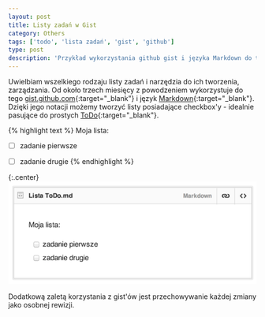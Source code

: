 ```yaml
---
layout: post
title: Listy zadań w Gist
category: Others
tags: ['todo', 'lista zadań', 'gist', 'github']
type: post
description: 'Przykład wykorzystania github gist i języka Markdown do tworzenia prostych list zdań.'
---
```

Uwielbiam wszelkiego rodzaju listy zadań i narzędzia do ich tworzenia, zarządzania. Od około trzech miesięcy z powodzeniem wykorzystuje do tego [gist.github.com](https://gist.github.com/){:target="_blank"} i język [Markdown](https://help.github.com/articles/markdown-basics){:target="_blank"}. Dzięki jego notacji możemy tworzyć listy posiadające checkbox'y - idealnie pasujące do prostych [ToDo](https://gist.github.com/kitek/11109587){:target="_blank"}.

{% highlight text %}
Moja lista:
- [ ] zadanie pierwsze
- [ ] zadanie drugie
{% endhighlight %}


{:.center}
![Lista Todo](/public/uploads/2014/04/lista-todo-md.png)

Dodatkową zaletą korzystania z gist'ów jest przechowywanie każdej zmiany jako osobnej rewizji.
